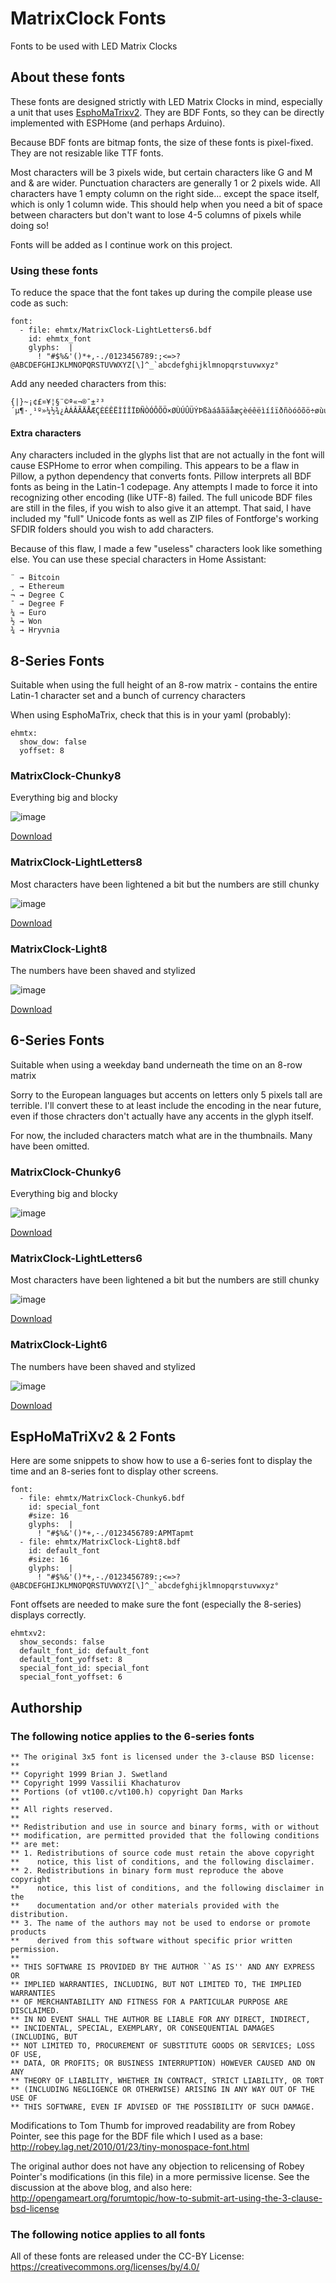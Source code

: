 # MatrixClock Fonts
Fonts to be used with LED Matrix Clocks

## About these fonts
These fonts are designed strictly with LED Matrix Clocks in mind, especially a unit that uses [EsphoMaTrixv2](https://github.com/lubeda/EspHoMaTriXv2/). They are BDF Fonts, so they can be directly implemented with ESPHome (and perhaps Arduino).

Because BDF fonts are bitmap fonts, the size of these fonts is pixel-fixed. They are not resizable like TTF fonts.

Most characters will be 3 pixels wide, but certain characters like G and M and & are wider. Punctuation characters are generally 1 or 2 pixels wide.  All characters have 1 empty column on the right side... except the space itself, which is only 1 column wide. This should help when you need a bit of space between characters but don't want to lose 4-5 columns of pixels while doing so!

Fonts will be added as I continue work on this project.

### Using these fonts
To reduce the space that the font takes up during the compile please use code as such:
```
font: 
  - file: ehmtx/MatrixClock-LightLetters6.bdf
    id: ehmtx_font
    glyphs:  |
      ! "#$%&'()*+,-./0123456789:;<=>?@ABCDEFGHIJKLMNOPQRSTUVWXYZ[\]^_`abcdefghijklmnopqrstuvwxyz°
```

Add any needed characters from this:
```
{|}~¡¢£¤¥¦§¨©ª«¬®¯±²³´µ¶·¸¹º»¼½¾¿ÀÁÂÃÄÅÆÇÈÉÊËÌÍÎÏÐÑÒÓÔÕÖ×ØÙÚÛÜÝÞßàáâãäåæçèéêëìíîïðñòóôõö÷øùúûüýþÿ
```
#### Extra characters
Any characters included in the glyphs list that are not actually in the font will cause ESPHome to error when compiling. This appears to be a flaw in Pillow, a python dependency that converts fonts. Pillow interprets all BDF fonts as being in the Latin-1 codepage. Any attempts I made to force it into recognizing other encoding (like UTF-8) failed. The full unicode BDF files are still in the files, if you wish to also give it an attempt.  That said, I have included my "full" Unicode fonts as well as ZIP files of Fontforge's working SFDIR folders should you wish to add characters.

Because of this flaw, I made a few "useless" characters look like something else. You can use these special characters in Home Assistant:
```
¨ → Bitcoin
¸ → Ethereum
¬ → Degree C
¯ → Degree F
¼ → Euro
½ → Won
¾ → Hryvnia
```

## 8-Series Fonts
Suitable when using the full height of an 8-row matrix - contains the entire Latin-1 character set and a bunch of currency characters

When using EsphoMaTrix, check that this is in your yaml (probably):
```
ehmtx:
  show_dow: false
  yoffset: 8
```

### MatrixClock-Chunky8
Everything big and blocky

![image](./8-series/MatrixClock-Chunky8.png)

[Download](https://powernukkit.github.io/DownGit/index.html#/home?directFile=1&url=https://github.com/darkpoet78/MatrixClockFonts/blob/main/8-series/MatrixClock-Chunky8.bdf)

### MatrixClock-LightLetters8
Most characters have been lightened a bit but the numbers are still chunky

![image](./8-series/MatrixClock-LightLetters8.png)

[Download](https://powernukkit.github.io/DownGit/index.html#/home?directFile=1&url=https://github.com/darkpoet78/MatrixClockFonts/blob/main/8-series/MatrixClock-LightLetters8.bdf)

### MatrixClock-Light8
The numbers have been shaved and stylized

![image](./8-series/MatrixClock-Light8.png)

[Download](https://powernukkit.github.io/DownGit/index.html#/home?directFile=1&url=https://github.com/darkpoet78/MatrixClockFonts/blob/main/8-series/MatrixClock-Light8.bdf)

## 6-Series Fonts
Suitable when using a weekday band underneath the time on an 8-row matrix

Sorry to the European languages but accents on letters only 5 pixels tall are terrible. I'll convert these to at least include the encoding in the near future, even if those chracters don't actually have any accents in the glyph itself.

For now, the included characters match what are in the thumbnails. Many have been omitted.

### MatrixClock-Chunky6
Everything big and blocky

![image](./6-series/MatrixClock-Chunky6.png)

[Download](https://powernukkit.github.io/DownGit/index.html#/home?directFile=1&url=https://github.com/darkpoet78/MatrixClockFonts/blob/main/6-series/MatrixClock-Chunky6.bdf)

### MatrixClock-LightLetters6
Most characters have been lightened a bit but the numbers are still chunky

![image](./6-series/MatrixClock-LightLetters6.png)

[Download](https://powernukkit.github.io/DownGit/index.html#/home?directFile=1&url=https://github.com/darkpoet78/MatrixClockFonts/blob/main/6-series/MatrixClock-LightLetters6.bdf)

### MatrixClock-Light6
The numbers have been shaved and stylized

![image](./6-series/MatrixClock-Light6.png)

[Download](https://powernukkit.github.io/DownGit/index.html#/home?directFile=1&url=https://github.com/darkpoet78/MatrixClockFonts/blob/main/6-series/MatrixClock-Light6.bdf)

## EspHoMaTriXv2 & 2 Fonts

Here are some snippets to show how to use a 6-series font to display the time and an 8-series font to display other screens.
```
font:
  - file: ehmtx/MatrixClock-Chunky6.bdf
    id: special_font
    #size: 16
    glyphs:  |
      ! "#$%&'()*+,-./0123456789:APMTapmt
  - file: ehmtx/MatrixClock-Light8.bdf
    id: default_font
    #size: 16
    glyphs:  |
      ! "#$%&'()*+,-./0123456789:;<=>?@ABCDEFGHIJKLMNOPQRSTUVWXYZ[\]^_`abcdefghijklmnopqrstuvwxyz°
```
Font offsets are needed to make sure the font (especially the 8-series) displays correctly.
```
ehmtxv2:
  show_seconds: false
  default_font_id: default_font
  default_font_yoffset: 8
  special_font_id: special_font
  special_font_yoffset: 6
```

## Authorship

### The following notice applies to the 6-series fonts

```
** The original 3x5 font is licensed under the 3-clause BSD license:
**
** Copyright 1999 Brian J. Swetland
** Copyright 1999 Vassilii Khachaturov
** Portions (of vt100.c/vt100.h) copyright Dan Marks
**
** All rights reserved.
**
** Redistribution and use in source and binary forms, with or without
** modification, are permitted provided that the following conditions
** are met:
** 1. Redistributions of source code must retain the above copyright
**    notice, this list of conditions, and the following disclaimer.
** 2. Redistributions in binary form must reproduce the above copyright
**    notice, this list of conditions, and the following disclaimer in the
**    documentation and/or other materials provided with the distribution.
** 3. The name of the authors may not be used to endorse or promote products
**    derived from this software without specific prior written permission.
**
** THIS SOFTWARE IS PROVIDED BY THE AUTHOR ``AS IS'' AND ANY EXPRESS OR
** IMPLIED WARRANTIES, INCLUDING, BUT NOT LIMITED TO, THE IMPLIED WARRANTIES
** OF MERCHANTABILITY AND FITNESS FOR A PARTICULAR PURPOSE ARE DISCLAIMED.
** IN NO EVENT SHALL THE AUTHOR BE LIABLE FOR ANY DIRECT, INDIRECT,
** INCIDENTAL, SPECIAL, EXEMPLARY, OR CONSEQUENTIAL DAMAGES (INCLUDING, BUT
** NOT LIMITED TO, PROCUREMENT OF SUBSTITUTE GOODS OR SERVICES; LOSS OF USE,
** DATA, OR PROFITS; OR BUSINESS INTERRUPTION) HOWEVER CAUSED AND ON ANY
** THEORY OF LIABILITY, WHETHER IN CONTRACT, STRICT LIABILITY, OR TORT
** (INCLUDING NEGLIGENCE OR OTHERWISE) ARISING IN ANY WAY OUT OF THE USE OF
** THIS SOFTWARE, EVEN IF ADVISED OF THE POSSIBILITY OF SUCH DAMAGE.
```
Modifications to Tom Thumb for improved readability are from Robey Pointer, see this page for the BDF file which I used as a base:  http://robey.lag.net/2010/01/23/tiny-monospace-font.html

The original author does not have any objection to relicensing of Robey Pointer's modifications (in this file) in a more permissive license.  See the discussion at the above blog, and also here: http://opengameart.org/forumtopic/how-to-submit-art-using-the-3-clause-bsd-license

### The following notice applies to all fonts

All of these fonts are released under the CC-BY License: https://creativecommons.org/licenses/by/4.0/
